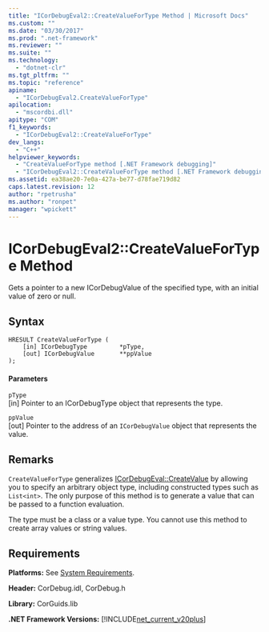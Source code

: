 ```yaml
---
title: "ICorDebugEval2::CreateValueForType Method | Microsoft Docs"
ms.custom: ""
ms.date: "03/30/2017"
ms.prod: ".net-framework"
ms.reviewer: ""
ms.suite: ""
ms.technology: 
  - "dotnet-clr"
ms.tgt_pltfrm: ""
ms.topic: "reference"
apiname: 
  - "ICorDebugEval2.CreateValueForType"
apilocation: 
  - "mscordbi.dll"
apitype: "COM"
f1_keywords: 
  - "ICorDebugEval2::CreateValueForType"
dev_langs: 
  - "C++"
helpviewer_keywords: 
  - "CreateValueForType method [.NET Framework debugging]"
  - "ICorDebugEval2::CreateValueForType method [.NET Framework debugging]"
ms.assetid: ea38ae20-7e0a-427a-be77-d78fae719d82
caps.latest.revision: 12
author: "rpetrusha"
ms.author: "ronpet"
manager: "wpickett"
---
```

# ICorDebugEval2::CreateValueForType Method
Gets a pointer to a new ICorDebugValue of the specified type, with an initial value of zero or null.  
  
## Syntax  
  
```  
HRESULT CreateValueForType (  
    [in] ICorDebugType         *pType,  
    [out] ICorDebugValue       **ppValue  
);  
```  
  
#### Parameters  
 `pType`  
 [in] Pointer to an ICorDebugType object that represents the type.  
  
 `ppValue`  
 [out] Pointer to the address of an `ICorDebugValue` object that represents the value.  
  
## Remarks  
 `CreateValueForType` generalizes [ICorDebugEval::CreateValue](../../../../docs/framework/unmanaged-api/debugging/icordebugeval-createvalue-method.md) by allowing you to specify an arbitrary object type, including constructed types such as `List<int>`. The only purpose of this method is to generate a value that can be passed to a function evaluation.  
  
 The type must be a class or a value type. You cannot use this method to create array values or string values.  
  
## Requirements  
 **Platforms:** See [System Requirements](../../../../docs/framework/get-started/system-requirements.md).  
  
 **Header:** CorDebug.idl, CorDebug.h  
  
 **Library:** CorGuids.lib  
  
 **.NET Framework Versions:** [!INCLUDE[net_current_v20plus](../../../../includes/net-current-v20plus-md.md)]